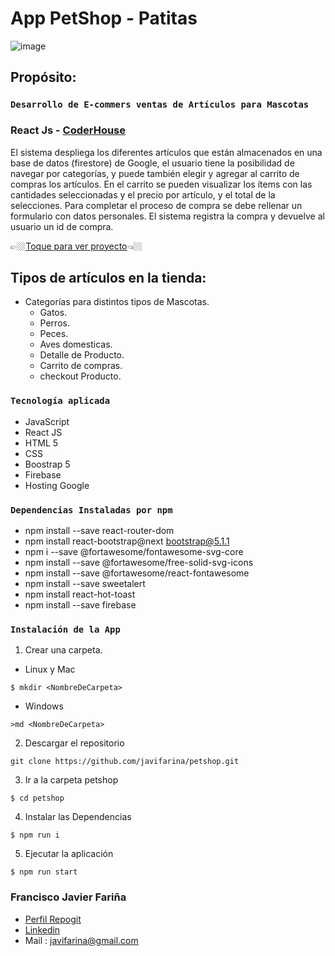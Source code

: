 # App PetShop - Patitas
![image](https://github.com/javifarina/petshop/blob/main/Animation.gif)
## Propósito:

### `Desarrollo de E-commers ventas de Artículos para Mascotas `

### React Js - [CoderHouse](https://www.coderhouse.com/)

El sistema despliega  los diferentes artículos que están almacenados en una base de datos (firestore) de  Google, el usuario tiene la posibilidad de navegar por categorías, y  puede también  elegir y agregar al carrito de compras los artículos. En el carrito   se pueden visualizar los ítems  con las cantidades seleccionadas y el precio por artículo, y el total de la selecciones. Para completar el proceso de  compra se  debe rellenar un formulario con datos personales. El sistema registra la compra y devuelve al usuario un  id de compra.

👉🏼[Toque para ver proyecto](https://petshop-c84de.web.app//)👈🏼

## Tipos de artículos en la tienda:

- Categorías para distintos tipos de Mascotas.
  - Gatos.
  - Perros.
  - Peces.
  - Aves domesticas.
  - Detalle de Producto. 
  - Carrito de compras.
  - checkout Producto.  
  

### `Tecnología aplicada`

- JavaScript
- React JS
- HTML 5
- CSS
- Boostrap 5
- Firebase
- Hosting Google



### `Dependencias Instaladas por npm`

- npm install --save react-router-dom
- npm install react-bootstrap@next bootstrap@5.1.1
- npm i --save @fortawesome/fontawesome-svg-core
- npm install --save @fortawesome/free-solid-svg-icons
- npm install --save @fortawesome/react-fontawesome
- npm install --save  sweetalert
- npm install react-hot-toast
- npm install --save firebase

### `Instalación de la App`
1. Crear una carpeta.
- Linux y Mac 
```
$ mkdir <NombreDeCarpeta>

```
- Windows
 ```
>md <NombreDeCarpeta>

```
2. Descargar el repositorio
```
git clone https://github.com/javifarina/petshop.git

```
3. Ir a la carpeta petshop
```
$ cd petshop

```
4. Instalar las Dependencias
 
 ```
$ npm run i

```
5. Ejecutar la aplicación
```
$ npm run start

```

### Francisco Javier Fariña ###
- [Perfil Repogit](https://github.com/javifarina)
- [Linkedin](https://www.linkedin.com/in/javier-fari%C3%B1a/)
- Mail : javifarina@gmail.com

